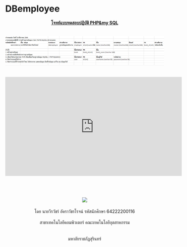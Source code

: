 # DBemployee

<div id="header" align="center">
  <u><b>โจทย์แบบทดสอบปฏิบัติ PHP&amp;my SQL</b></u>
  <br></br>
  <br><img src="/image for GITHUB README/1.PracticeTest.png"/></br>
  <br></br>
  
  <iframe width="560" height="315" src="https://www.youtube.com/embed/O25_3YJLLzA" title="YouTube video player" frameborder="0" allow="accelerometer; autoplay; clipboard-write; encrypted-media; gyroscope; picture-in-picture; web-share" allowfullscreen></iframe>
  
  <br></br>
  <br><img src="https://pbs.twimg.com/media/DxERDA9VsAA5ABO.jpg" width="200"/></br>
  <br>โดย นายวีรวัชร์ อัคราวัชรโรจน์ รหัสนักศึกษา 64222200116</br>
<br>สาขาเทคโนโลยีคอมพิวเตอร์ คณะเทคโนโลยีอุตสาหกรรม</br></br>
<br>มหาลัยราชภัฏสุรินทร์</br>
</div>
